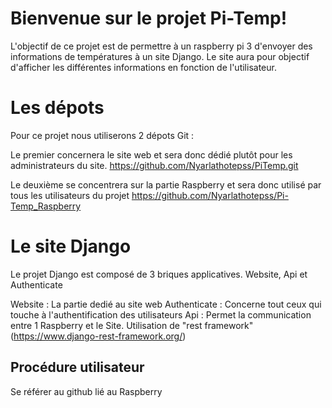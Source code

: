 # Bienvenue sur le projet Pi-Temp!

L'objectif de ce projet est de permettre à un raspberry pi 3 d'envoyer des informations de températures à un site Django. 
Le site aura pour objectif d'afficher les différentes informations en fonction de l'utilisateur.

# Les dépots

Pour ce projet nous utiliserons 2 dépots Git :

Le premier concernera le site web et sera donc dédié plutôt pour les administrateurs du site.
https://github.com/Nyarlathotepss/PiTemp.git 

Le deuxième se concentrera sur la partie Raspberry et sera donc utilisé par tous les utilisateurs du projet
https://github.com/Nyarlathotepss/Pi-Temp_Raspberry

# Le site Django
Le projet Django est composé de 3 briques applicatives.
Website, Api et Authenticate

Website : La partie dedié au site web
Authenticate : Concerne tout ceux qui touche à l'authentification des utilisateurs
Api : Permet la communication entre 1 Raspberry et le Site. Utilisation de "rest framework" (https://www.django-rest-framework.org/)

## Procédure utilisateur
Se référer au github lié au Raspberry